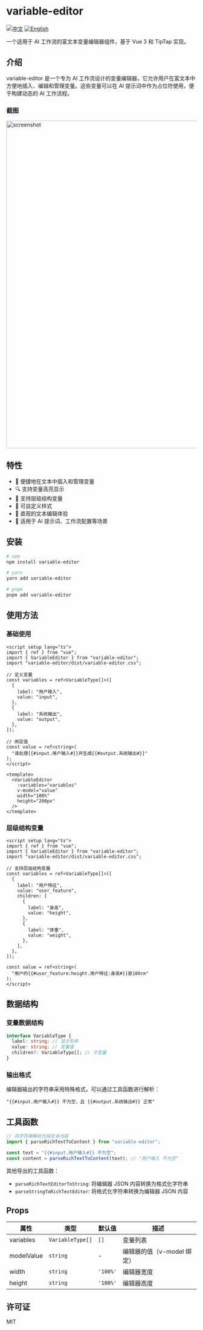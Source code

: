 # variable-editor

[![中文](https://img.shields.io/badge/lang-中文-red.svg)](README.md)
[![English](https://img.shields.io/badge/lang-English-blue.svg)](README.en.md)

一个适用于 AI 工作流的富文本变量编辑器组件，基于 Vue 3 和 TipTap 实现。

## 介绍

variable-editor 是一个专为 AI 工作流设计的变量编辑器，它允许用户在富文本中方便地插入、编辑和管理变量。这些变量可以在 AI 提示词中作为占位符使用，便于构建动态的 AI 工作流程。

### 截图
<img width="866" alt="screenshot" src="https://github.com/user-attachments/assets/4fb4f1cc-c7de-40fc-8137-04aed0893ea0" />


## 特性

- 🚀 便捷地在文本中插入和管理变量
- 🔍 支持变量高亮显示
- 🌲 支持层级结构变量
- 🎨 可自定义样式
- 📝 直观的文本编辑体验
- 💼 适用于 AI 提示词、工作流配置等场景

## 安装

```bash
# npm
npm install variable-editor

# yarn
yarn add variable-editor

# pnpm
pnpm add variable-editor
```

## 使用方法

### 基础使用

```vue
<script setup lang="ts">
import { ref } from "vue";
import { VariableEditor } from "variable-editor";
import "variable-editor/dist/variable-editor.css";

// 定义变量
const variables = ref<VariableType[]>([
  {
    label: "用户输入",
    value: "input",
  },
  {
    label: "系统输出",
    value: "output",
  },
]);

// 绑定值
const value = ref<string>(
  "请处理{{#input.用户输入#}}并生成{{#output.系统输出#}}"
);
</script>

<template>
  <VariableEditor
    :variables="variables"
    v-model="value"
    width="100%"
    height="200px"
  />
</template>
```

### 层级结构变量

```vue
<script setup lang="ts">
import { ref } from "vue";
import { VariableEditor } from "variable-editor";
import "variable-editor/dist/variable-editor.css";

// 支持层级结构变量
const variables = ref<VariableType[]>([
  {
    label: "用户特征",
    value: "user_feature",
    children: [
      {
        label: "身高",
        value: "height",
      },
      {
        label: "体重",
        value: "weight",
      },
    ],
  },
]);

const value = ref<string>(
  "用户的{{#user_feature:height.用户特征:身高#}}是180cm"
);
</script>
```

## 数据结构

### 变量数据结构

```typescript
interface VariableType {
  label: string; // 显示名称
  value: string; // 变量值
  children?: VariableType[]; // 子变量
}
```

### 输出格式

编辑器输出的字符串采用特殊格式，可以通过工具函数进行解析：

```
"{{#input.用户输入#}} 不为空，且 {{#output.系统输出#}} 正常"
```

## 工具函数

```typescript
// 将字符串解析为纯文本内容
import { parseRichTextToContent } from "variable-editor";

const text = "{{#input.用户输入#}} 不为空";
const content = parseRichTextToContent(text); // "用户输入 不为空"
```

其他导出的工具函数：

- `parseRichTextEditorToString`: 将编辑器 JSON 内容转换为格式化字符串
- `parseStringToRichTextEditor`: 将格式化字符串转换为编辑器 JSON 内容

## Props

| 属性       | 类型             | 默认值   | 描述                       |
| ---------- | ---------------- | -------- | -------------------------- |
| variables  | `VariableType[]` | `[]`     | 变量列表                   |
| modelValue | `string`         | -        | 编辑器的值（v-model 绑定） |
| width      | `string`         | `'100%'` | 编辑器宽度                 |
| height     | `string`         | `'100%'` | 编辑器高度                 |

## 许可证

MIT
